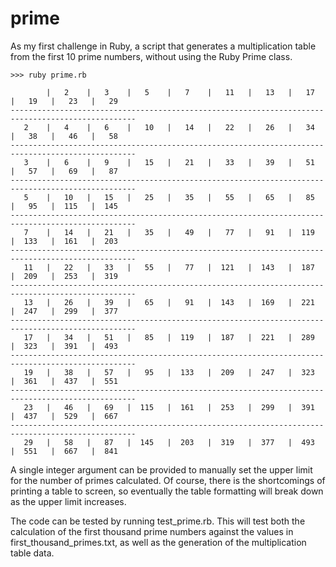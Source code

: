 prime
=====

As my first challenge in Ruby, a script that generates a multiplication table
from the first 10 prime numbers, without using the Ruby Prime class.

    >>> ruby prime.rb
    
            |   2    |   3    |   5    |   7    |   11   |   13   |   17   |   19   |   23   |   29   
    --------------------------------------------------------------------------------------------------
       2    |   4    |   6    |   10   |   14   |   22   |   26   |   34   |   38   |   46   |   58   
    --------------------------------------------------------------------------------------------------
       3    |   6    |   9    |   15   |   21   |   33   |   39   |   51   |   57   |   69   |   87   
    --------------------------------------------------------------------------------------------------
       5    |   10   |   15   |   25   |   35   |   55   |   65   |   85   |   95   |  115   |  145   
    --------------------------------------------------------------------------------------------------
       7    |   14   |   21   |   35   |   49   |   77   |   91   |  119   |  133   |  161   |  203   
    --------------------------------------------------------------------------------------------------
       11   |   22   |   33   |   55   |   77   |  121   |  143   |  187   |  209   |  253   |  319   
    --------------------------------------------------------------------------------------------------
       13   |   26   |   39   |   65   |   91   |  143   |  169   |  221   |  247   |  299   |  377   
    --------------------------------------------------------------------------------------------------
       17   |   34   |   51   |   85   |  119   |  187   |  221   |  289   |  323   |  391   |  493   
    --------------------------------------------------------------------------------------------------
       19   |   38   |   57   |   95   |  133   |  209   |  247   |  323   |  361   |  437   |  551   
    --------------------------------------------------------------------------------------------------
       23   |   46   |   69   |  115   |  161   |  253   |  299   |  391   |  437   |  529   |  667   
    --------------------------------------------------------------------------------------------------
       29   |   58   |   87   |  145   |  203   |  319   |  377   |  493   |  551   |  667   |  841

A single integer argument can be provided to manually set the upper limit for
the number of primes calculated. Of course, there is the shortcomings of
printing a table to screen, so eventually the table formatting will break down
as the upper limit increases.

The code can be tested by running test\_prime.rb. This will test both the
calculation of the first thousand prime numbers against the values in
first\_thousand\_primes.txt, as well as the generation of the multiplication table
data.